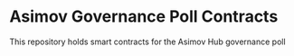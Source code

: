 # Asimov Governance Poll Contracts
This repository holds smart contracts for the Asimov Hub governance poll
